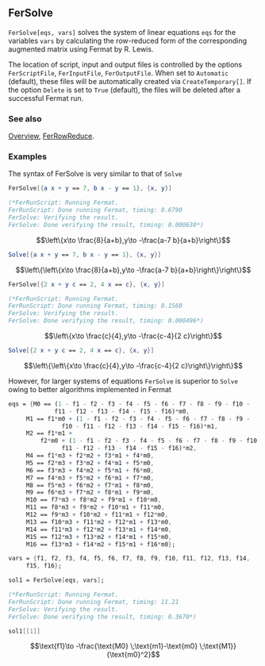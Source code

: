 ## FerSolve

`FerSolve[eqs, vars]` solves the system of linear equations `eqs` for the variables `vars` by calculating the row-reduced form of the corresponding augmented matrix using Fermat by R. Lewis.

The location of script, input and output files is controlled by the options `FerScriptFile`, `FerInputFile`, `FerOutputFile`. When set to `Automatic` (default), these files will be automatically created via
`CreateTemporary[]`. If the option `Delete` is set to `True` (default), the files will be deleted after a successful Fermat run.

### See also

[Overview](Extra/FeynHelpers.md), [FerRowReduce](FerRowReduce.md).

### Examples

The syntax of FerSolve is very similar to that of `Solve`

```mathematica
FerSolve[{a x + y == 7, b x - y == 1}, {x, y}]

(*FerRunScript: Running Fermat.
FerRunScript: Done running Fermat, timing: 0.6790
FerSolve: Verifying the result.
FerSolve: Done verifying the result, timing: 0.000630*)
```

$$\left\{x\to \frac{8}{a+b},y\to -\frac{a-7 b}{a+b}\right\}$$

```mathematica
Solve[{a x + y == 7, b x - y == 1}, {x, y}]
```

$$\left\{\left\{x\to \frac{8}{a+b},y\to -\frac{a-7 b}{a+b}\right\}\right\}$$

```mathematica
FerSolve[{2 x + y c == 2, 4 x == c}, {x, y}]

(*FerRunScript: Running Fermat.
FerRunScript: Done running Fermat, timing: 0.1560
FerSolve: Verifying the result.
FerSolve: Done verifying the result, timing: 0.000496*)
```

$$\left\{x\to \frac{c}{4},y\to -\frac{c-4}{2 c}\right\}$$

```mathematica
Solve[{2 x + y c == 2, 4 x == c}, {x, y}]
```

$$\left\{\left\{x\to \frac{c}{4},y\to -\frac{c-4}{2 c}\right\}\right\}$$

However, for larger systems of equations `FerSolve` is superior to `Solve` owing to better algorithms implemented in Fermat

```mathematica
eqs = {M0 == (1 - f1 - f2 - f3 - f4 - f5 - f6 - f7 - f8 - f9 - f10 - 
             f11 - f12 - f13 - f14 - f15 - f16)*m0, 
     M1 == f1*m0 + (1 - f1 - f2 - f3 - f4 - f5 - f6 - f7 - f8 - f9 - 
               f10 - f11 - f12 - f13 - f14 - f15 - f16)*m1, 
     M2 == f1*m1 + 
         f2*m0 + (1 - f1 - f2 - f3 - f4 - f5 - f6 - f7 - f8 - f9 - f10 - 
               f11 - f12 - f13 - f14 - f15 - f16)*m2, 
     M4 == f1*m3 + f2*m2 + f3*m1 + f4*m0, 
     M5 == f2*m3 + f3*m2 + f4*m1 + f5*m0, 
     M6 == f3*m3 + f4*m2 + f5*m1 + f6*m0, 
     M7 == f4*m3 + f5*m2 + f6*m1 + f7*m0, 
     M8 == f5*m3 + f6*m2 + f7*m1 + f8*m0, 
     M9 == f6*m3 + f7*m2 + f8*m1 + f9*m0, 
     M10 == f7*m3 + f8*m2 + f9*m1 + f10*m0, 
     M11 == f8*m3 + f9*m2 + f10*m1 + f11*m0, 
     M12 == f9*m3 + f10*m2 + f11*m1 + f12*m0, 
     M13 == f10*m3 + f11*m2 + f12*m1 + f13*m0, 
     M14 == f11*m3 + f12*m2 + f13*m1 + f14*m0, 
     M15 == f12*m3 + f13*m2 + f14*m1 + f15*m0, 
     M16 == f13*m3 + f14*m2 + f15*m1 + f16*m0};
```

```mathematica
vars = {f1, f2, f3, f4, f5, f6, f7, f8, f9, f10, f11, f12, f13, f14, 
     f15, f16};
```

```mathematica
sol1 = FerSolve[eqs, vars];

(*FerRunScript: Running Fermat.
FerRunScript: Done running Fermat, timing: 11.21
FerSolve: Verifying the result.
FerSolve: Done verifying the result, timing: 0.3670*)
```

```mathematica
sol1[[1]]
```

$$\text{f1}\to -\frac{\text{M0} \;\text{m1}-\text{m0} \;\text{M1}}{\text{m0}^2}$$